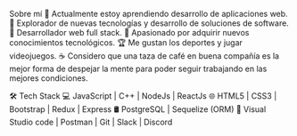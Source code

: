 Sobre mí
🔭 Actualmente estoy aprendiendo desarrollo de aplicaciones web.
🤔 Explorador de nuevas tecnologías y desarrollo de soluciones de software.
💼 Desarrollador web full stack.
🔎 Apasionado por adquirir nuevos conocimientos tecnológicos.
🏆 Me gustan los deportes y jugar videojuegos.
☕ Considero que una taza de café en buena compañía es la mejor forma de despejar la mente para poder seguir trabajando en las mejores condiciones.

🛠 Tech Stack
💻   JavaScript | C++ | NodeJs | ReactJs
🌐   HTML5 | CSS3 | Bootstrap | Redux | Express
🛢   PostgreSQL | Sequelize (ORM)
🔧   Visual Studio code | Postman | Git | Slack | Discord
